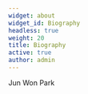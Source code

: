 ```yaml
---
widget: about
widget_id: Biography
headless: true
weight: 20
title: Biography
active: true
author: admin
---
```

Jun Won Park